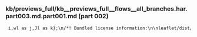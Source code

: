 ### kb/previews_full/kb__previews_full__flows__all_branches.har.part003.md.part001.md (part 002)

```md
 i,wl as j,Jl as k};\n/*! Bundled license information:\n\nleaflet/dist/lea
```

```
